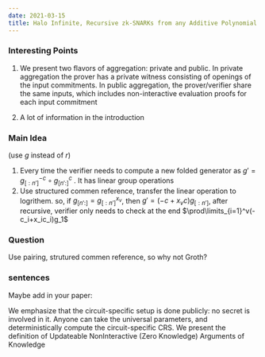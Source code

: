 ```yaml
---
date: 2021-03-15
title: Halo Infinite, Recursive zk-SNARKs from any Additive Polynomial Commitment Scheme 
---
```


### Interesting Points
1. We present two flavors of aggregation: private and public.
In private aggregation the prover has a private witness consisting of openings of the input
commitments. In public aggregation, the prover/verifier share the same inputs, which includes
non-interactive evaluation proofs for each input commitment

2. A lot of information in the introduction 

### Main Idea
(use $g$ instead of $r$)
  
1. Every time the verifier needs to compute a new folded generator as
$g'=g_{[:n']}^{-c}\circ g_{[n':]}^c$ . It has linear group operations
2. Use structured commen reference, transfer the linear operation to logrithem. so, if $g_{[n':]}=g_{[:n']}^{x_{v}}$, then $g'=(-c+x_{v}c)g_{[:n']}$, after recursive, verifier only needs to check at the end $\prod\limits_{i=1}^v(-c_i+x_ic_i)g_1$

### Question

Use pairing, strutured commen reference, so why not Groth?

### sentences

Maybe add in your paper:

We emphasize that the circuit-specific setup is done publicly: no secret is
involved in it. Anyone can take the universal parameters, and deterministically
compute the circuit-specific CRS. We present the definition of Updateable NonInteractive (Zero Knowledge) Arguments of Knowledge
